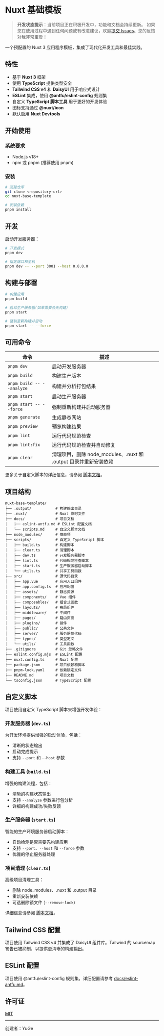 # Nuxt 基础模板

> **开发状态提示**：当前项目正在积极开发中，功能和文档会持续更新。
    如果您在使用过程中遇到任何问题或有改进建议，欢迎[提交 Issues](https://github.com/YuGe-Git/nuxt-base-template/issues)。您的反馈对我非常宝贵！

一个预配置的 Nuxt 3 应用程序模板，集成了现代化开发工具和最佳实践。

## 特性

- 基于 **Nuxt 3** 框架
- 使用 **TypeScript** 提供类型安全
- **Tailwind CSS v4** 和 **DaisyUI** 用于响应式设计
- **ESLint** 集成，使用 **@antfu/eslint-config** 规则集
- 自定义 **TypeScript 脚本工具** 用于更好的开发体验
- 图标支持通过 **@nuxt/icon**
- 默认启用 **Nuxt Devtools**

## 开始使用

### 系统要求

- Node.js v18+
- npm 或 pnpm (推荐使用 pnpm)

### 安装

```bash
# 克隆仓库
git clone <repository-url>
cd nuxt-base-template

# 安装依赖
pnpm install
```

## 开发

启动开发服务器：

```bash
# 开发模式
pnpm dev

# 指定端口和主机
pnpm dev -- --port 3001 --host 0.0.0.0
```

## 构建与部署

```bash
# 构建应用
pnpm build

# 启动生产服务器(如果需要会先构建)
pnpm start

# 强制重新构建并启动
pnpm start -- --force
```

## 可用命令

| 命令 | 描述 |
| ---- | ---- |
| `pnpm dev` | 启动开发服务器 |
| `pnpm build` | 构建生产版本 |
| `pnpm build -- --analyze` | 构建并分析打包结果 |
| `pnpm start` | 启动生产服务器 |
| `pnpm start -- --force` | 强制重新构建并启动服务器 |
| `pnpm generate` | 生成静态网站 |
| `pnpm preview` | 预览构建结果 |
| `pnpm lint` | 运行代码规范检查 |
| `pnpm lint:fix` | 运行代码规范检查并自动修复 |
| `pnpm clear` | 清理项目，删除 node_modules、.nuxt 和 .output 目录并重新安装依赖 |

更多关于自定义脚本的详细信息，请参阅 [脚本文档](docs/scripts.md)。

## 项目结构

```
nuxt-base-template/
├── .output/           # 构建输出目录
├── .nuxt/             # Nuxt 临时文件
├── docs/              # 项目文档
│   ├── eslint-antfu.md # ESLint 配置文档
│   └── scripts.md     # 自定义脚本文档
├── node_modules/      # 依赖项
├── scripts/           # 自定义 TypeScript 脚本
│   ├── build.ts       # 构建脚本
│   ├── clear.ts       # 清理脚本
│   ├── dev.ts         # 开发服务器脚本
│   ├── lint.ts        # 代码规范检查脚本
│   ├── start.ts       # 生产服务器启动脚本
│   └── utils.ts       # 共享工具函数
├── src/               # 源代码目录
│   ├── app.vue        # 应用入口组件
│   ├── app.config.ts  # 应用配置
│   ├── assets/        # 静态资源
│   ├── components/    # Vue 组件
│   ├── composables/   # 组合式函数
│   ├── layouts/       # 布局组件
│   ├── middleware/    # 中间件
│   ├── pages/         # 路由页面
│   ├── plugins/       # 插件
│   ├── public/        # 公共文件
│   ├── server/        # 服务器端代码
│   ├── types/         # 类型定义
│   └── utils/         # 工具函数
├── .gitignore         # Git 忽略文件
├── eslint.config.mjs  # ESLint 配置
├── nuxt.config.ts     # Nuxt 配置
├── package.json       # 项目依赖和脚本
├── pnpm-lock.yaml     # 依赖锁定文件
├── README.md          # 项目文档
└── tsconfig.json      # TypeScript 配置
```

## 自定义脚本

项目使用自定义 TypeScript 脚本来增强开发体验：

### 开发服务器 (`dev.ts`)

为开发环境提供增强的启动体验，包括：
- 清晰的状态输出
- 启动完成提示
- 支持 `--port` 和 `--host` 参数

### 构建工具 (`build.ts`)

增强的构建流程，包括：
- 清晰的构建状态输出
- 支持 `--analyze` 参数进行包分析
- 详细的构建成功/失败反馈

### 生产服务器 (`start.ts`)

智能的生产环境服务器启动脚本：
- 自动检测是否需要先构建应用
- 支持 `--port`、`--host` 和 `--force` 参数
- 优雅的停止服务器处理

### 项目清理 (`clear.ts`)

高级项目清理工具：
- 删除 node_modules、.nuxt 和 .output 目录
- 重新安装依赖
- 可选删除锁文件 (`--remove-lock`)

详细信息请参阅 [脚本文档](docs/scripts.md)。

## Tailwind CSS 配置

项目使用 Tailwind CSS v4 并集成了 DaisyUI 组件库。Tailwind 的 sourcemap 警告已被抑制，以提供更清晰的构建输出。

## ESLint 配置

项目使用 @antfu/eslint-config 规则集，详细配置请参考 [docs/eslint-antfu.md](docs/eslint-antfu.md)。

## 许可证

[MIT](LICENSE)

---

创建者：YuGe
